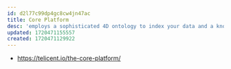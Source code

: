 ```yaml
---
id: d2l77c99dp4gc8cw4jn47ac
title: Core Platform
desc: 'employs a sophisticated 4D ontology to index your data and a knowledge graph to tie it all together'
updated: 1720471155557
created: 1720471129922
---
```


- https://telicent.io/the-core-platform/